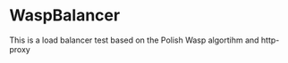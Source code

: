 WaspBalancer
============

This is a load balancer test based on the Polish Wasp algortihm and http-proxy
